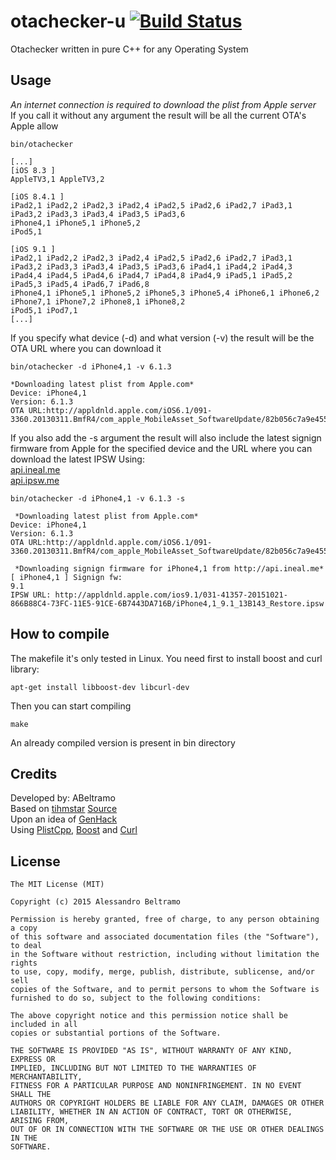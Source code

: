 otachecker-u [![Build Status](https://travis-ci.org/ABeltramo/otachecker-u.svg?branch=master)](https://travis-ci.org/ABeltramo/otachecker-u)
==========

Otachecker written in pure C++ for any Operating System

Usage
-------

*An internet connection is required to download the plist from Apple server*  
If you call it without any argument the result will be all the current OTA's Apple allow

	bin/otachecker

	[...]
	[iOS 8.3 ]
	AppleTV3,1 AppleTV3,2 

	[iOS 8.4.1 ]
	iPad2,1 iPad2,2 iPad2,3 iPad2,4 iPad2,5 iPad2,6 iPad2,7 iPad3,1 iPad3,2 iPad3,3 iPad3,4 iPad3,5 iPad3,6 
	iPhone4,1 iPhone5,1 iPhone5,2 
	iPod5,1 

	[iOS 9.1 ]
	iPad2,1 iPad2,2 iPad2,3 iPad2,4 iPad2,5 iPad2,6 iPad2,7 iPad3,1 iPad3,2 iPad3,3 iPad3,4 iPad3,5 iPad3,6 iPad4,1 iPad4,2 iPad4,3 iPad4,4 iPad4,5 iPad4,6 iPad4,7 iPad4,8 iPad4,9 iPad5,1 iPad5,2 iPad5,3 iPad5,4 iPad6,7 iPad6,8 
	iPhone4,1 iPhone5,1 iPhone5,2 iPhone5,3 iPhone5,4 iPhone6,1 iPhone6,2 iPhone7,1 iPhone7,2 iPhone8,1 iPhone8,2 
	iPod5,1 iPod7,1 
	[...]
	
If you specify what device (-d) and what version (-v) the result will be the OTA URL where you can download it  
	
	bin/otachecker -d iPhone4,1 -v 6.1.3
	
	*Downloading latest plist from Apple.com*
	Device: iPhone4,1
	Version: 6.1.3
	OTA URL:http://appldnld.apple.com/iOS6.1/091-3360.20130311.BmfR4/com_apple_MobileAsset_SoftwareUpdate/82b056c7a9e455ad4f00d1b5169e5b56ab8c2cc7.zip

If you also add the -s argument the result will also include the latest signign firmware from Apple for the specified device and the URL where you can download the latest IPSW
Using:  
[api.ineal.me](http://api.ineal.me/)  
[api.ipsw.me](http://api.ipsw.me/)

	bin/otachecker -d iPhone4,1 -v 6.1.3 -s

	 *Downloading latest plist from Apple.com*
	Device: iPhone4,1
	Version: 6.1.3
	OTA URL:http://appldnld.apple.com/iOS6.1/091-3360.20130311.BmfR4/com_apple_MobileAsset_SoftwareUpdate/82b056c7a9e455ad4f00d1b5169e5b56ab8c2cc7.zip

	 *Downloading signign firmware for iPhone4,1 from http://api.ineal.me*
	[ iPhone4,1 ] Signign fw: 
	9.1
	IPSW URL: http://appldnld.apple.com/ios9.1/031-41357-20151021-866B88C4-73FC-11E5-91CE-6B7443DA716B/iPhone4,1_9.1_13B143_Restore.ipsw


How to compile
-------
The makefile it's only tested in Linux.
You need first to install boost and curl library:

	apt-get install libboost-dev libcurl-dev

Then you can start compiling

	make

An already compiled version is present in bin directory

Credits
-------
Developed by: ABeltramo  
Based on [tihmstar](https://github.com/tihmstar) [Source](https://github.com/tihmstar/otachecker)  
Upon an idea of [GenHack](https://github.com/genhack)  
Using [PlistCpp](https://github.com/animetrics/PlistCpp), [Boost](http://www.boost.org/) and [Curl](http://curl.haxx.se/)

License
-------
	The MIT License (MIT)

	Copyright (c) 2015 Alessandro Beltramo

	Permission is hereby granted, free of charge, to any person obtaining a copy
	of this software and associated documentation files (the "Software"), to deal
	in the Software without restriction, including without limitation the rights
	to use, copy, modify, merge, publish, distribute, sublicense, and/or sell
	copies of the Software, and to permit persons to whom the Software is
	furnished to do so, subject to the following conditions:

	The above copyright notice and this permission notice shall be included in all
	copies or substantial portions of the Software.

	THE SOFTWARE IS PROVIDED "AS IS", WITHOUT WARRANTY OF ANY KIND, EXPRESS OR
	IMPLIED, INCLUDING BUT NOT LIMITED TO THE WARRANTIES OF MERCHANTABILITY,
	FITNESS FOR A PARTICULAR PURPOSE AND NONINFRINGEMENT. IN NO EVENT SHALL THE
	AUTHORS OR COPYRIGHT HOLDERS BE LIABLE FOR ANY CLAIM, DAMAGES OR OTHER
	LIABILITY, WHETHER IN AN ACTION OF CONTRACT, TORT OR OTHERWISE, ARISING FROM,
	OUT OF OR IN CONNECTION WITH THE SOFTWARE OR THE USE OR OTHER DEALINGS IN THE
	SOFTWARE.

